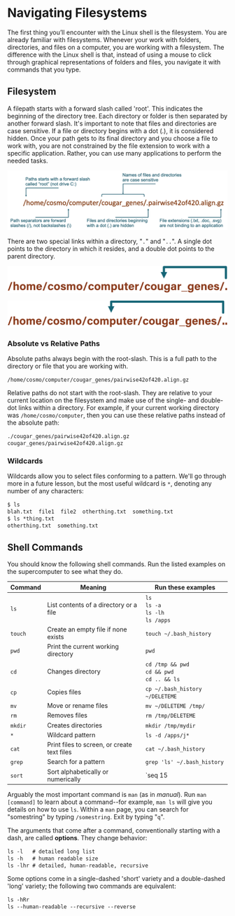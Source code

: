 ---
---

# Navigating Filesystems

The first thing you’ll encounter with the Linux shell is the filesystem. You are already familiar with filesystems. Whenever your work with folders, directories, and files on a computer, you are working with a filesystem. The difference with the Linux shell is that, instead of using a mouse to click through graphical representations of folders and files, you navigate it with commands that you type.

## Filesystem

A filepath starts with a forward slash called 'root'. This indicates the beginning of the directory tree. Each directory or folder is then separated by another forward slash. It's important to note that files and directories are case sensitive. If a file or directory begins with a dot (.), it is considered hidden. Once your path gets to its final directory and you choose a file to work with, you are not constrained by the file extension to work with a specific application. Rather, you can use many applications to perform the needed tasks.

![File paths](../img/filepaths.png)

There are two special links within a directory, "`.`" and "`..`". A single dot points to the directory in which it resides, and a double dot points to the parent directory.

![Current directory](../img/current-directory.png)

![Parent directory](../img/parent-directory.png)

### Absolute vs Relative Paths

Absolute paths always begin with the root-slash. This is a full path to the directory or file that you are working with.

```
/home/cosmo/computer/cougar_genes/pairwise42of420.align.gz
```

Relative paths do not start with the root-slash. They are relative to your current location on the filesystem and make use of the single- and double-dot links within a directory. For example, if your current working directory was `/home/cosmo/computer`, then you can use these relative paths instead of the absolute path:

```
./cougar_genes/pairwise42of420.align.gz
cougar_genes/pairwise42of420.align.gz
```

### Wildcards

Wildcards allow you to select files conforming to a pattern. We'll go through more in a future lesson, but the most useful wildcard is `*`, denoting any number of any characters:

```shell
$ ls
blah.txt  file1  file2  otherthing.txt  something.txt
$ ls *thing.txt
otherthing.txt  something.txt
```



## Shell Commands

You should know the following shell commands. Run the listed examples on the supercomputer to see what they do.

| Command | Meaning | Run these examples |
| --- | --- | --- |
| `ls` | List contents of a directory or a file | `ls`<br/>`ls -a`<br/>`ls -lh`<br/>`ls /apps` |
| `touch` | Create an empty file if none exists | `touch ~/.bash_history` |
| `pwd` | Print the current working directory | `pwd` |
| `cd` | Changes directory | `cd /tmp && pwd`<br/>`cd && pwd`<br/>`cd .. && ls` |
| `cp` | Copies files | `cp ~/.bash_history ~/DELETEME` |
| `mv` | Move or rename files | `mv ~/DELETEME /tmp/` |
| `rm` | Removes files | `rm /tmp/DELETEME` |
| `mkdir` | Creates directories | `mkdir /tmp/mydir` |
| `*` | Wildcard pattern | `ls -d /apps/j*` |
| `cat` | Print files to screen, or create text files | `cat ~/.bash_history` |
| `grep` | Search for a pattern | `grep 'ls' ~/.bash_history` |
| `sort` | Sort alphabetically or numerically | `seq 15 | sort`<br/>`seq 15 | sort -n` |

Arguably the most important command is `man` (as in *manual*). Run `man [command]` to learn about a command--for example, `man ls` will give you details on how to use `ls`. Within a `man` page, you can search for "somestring" by typing `/somestring`. Exit by typing "`q`".

The arguments that come after a command, conventionally starting with a dash, are called **options**. They change behavior:

```shell
ls -l   # detailed long list
ls -h   # human readable size
ls -lhr # detailed, human-readable, recursive
```

Some options come in a single-dashed 'short' variety and a double-dashed 'long' variety; the following two commands are equivalent:

```shell
ls -hRr
ls --human-readable --recursive --reverse
```